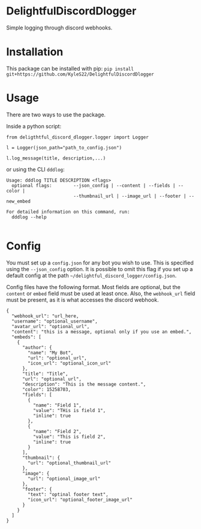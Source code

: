 # DelightfulDiscordDlogger
Simple logging through discord webhooks.

# Installation
This package can be installed with pip:
`pip install git+https://github.com/KyleS22/DelightfulDiscordDlogger`

# Usage
There are two ways to use the package. 

Inside a python script:

```
from deligthtful_discord_dlogger.logger import Logger

l = Logger(json_path="path_to_config.json")

l.log_message(title, description,...)
```

or using the CLI `dddlog`:

```
Usage: dddlog TITLE DESCRIPTION <flags>
  optional flags:        --json_config | --content | --fields | --color |
                         --thumbnail_url | --image_url | --footer | --new_embed

For detailed information on this command, run:
  dddlog --help
  
```

# Config
You must set up a `config.json` for any bot you wish to use.  This is specified using the `--json_config` option.  It is possible to omit this flag if you set up a default config at the path `~/delightful_discord_logger/config.json`.

Config files have the following format.  Most fields are optional, but the `content` or `embed` field must be used at least once.  Also, the `webhook_url` field must be present, as it is what accesses the discord webhook.

```
{
  "webhook_url": "url_here,
  "username": "optional_username",
  "avatar_url": "optional_url",
  "content": "this is a message, optional only if you use an embed.",
  "embeds": [
    {
      "author": {
        "name": "My Bot",
        "url": "optional_url",
        "icon_url": "optional_icon_url"
      },
      "title": "Title",
      "url": "optional_url",
      "description": "This is the message content.",
      "color": 15258703,
      "fields": [
        {
          "name": "Field 1",
          "value": "THis is field 1",
          "inline": true
        },
        {
          "name": "Field 2",
          "value": "This is field 2",
          "inline": true
        }
      ],
      "thumbnail": {
        "url": "optional_thumbnail_url"
      },
      "image": {
        "url": "optional_image_url"
      },
      "footer": {
        "text": "optinal footer text",
        "icon_url": "optional_footer_image_url"
      }
    }
  ]
}
```

